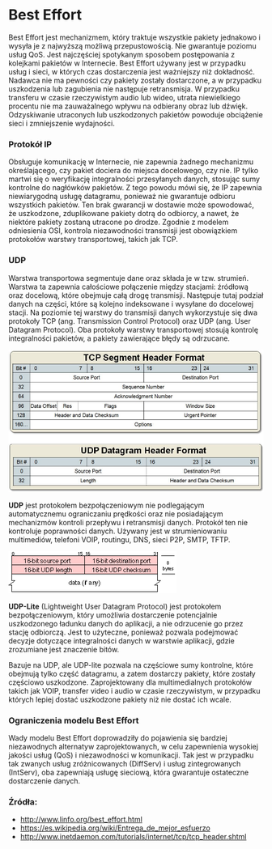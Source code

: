 # Best Effort
Best Effort jest mechanizmem, który traktuje wszystkie pakiety jednakowo i wysyła je z najwyższą możliwą przepustowością. Nie gwarantuje poziomu usług QoS. Jest najczęściej spotykanym sposobem postępowania z kolejkami pakietów w Internecie. 
Best Effort używany jest w przypadku usług i sieci, w których czas dostarczenia jest ważniejszy niż dokładność. Nadawca nie ma pewności czy pakiety zostały dostarczone, a w przypadku uszkodzenia lub zagubienia nie następuje retransmisja. W przypadku transferu w czasie rzeczywistym audio lub wideo, utrata niewielkiego procentu nie ma zauważalnego wpływu na odbierany obraz lub dźwięk. Odzyskiwanie utraconych lub uszkodzonych pakietów powoduje obciążenie sieci i zmniejszenie wydajności.

### Protokół IP
Obsługuje komunikację w Internecie, nie zapewnia żadnego mechanizmu określającego, czy pakiet dociera do miejsca docelowego, czy nie. IP tylko martwi się o weryfikację integralności przesyłanych danych, stosując sumy kontrolne do nagłówków pakietów. Z tego powodu mówi się, że IP zapewnia niewiarygodną usługę datagramu, ponieważ nie gwarantuje odbioru wszystkich pakietów. Ten brak gwarancji w dostawie może spowodować, że uszkodzone, zduplikowane pakiety dotrą do odbiorcy, a nawet, że niektóre pakiety zostaną utracone po drodze. Zgodnie z modelem odniesienia OSI, kontrola niezawodności transmisji jest obowiązkiem protokołów warstwy transportowej, takich jak TCP.

### UDP
Warstwa transportowa segmentuje dane oraz składa je w tzw. strumień. Warstwa ta zapewnia całościowe połączenie między stacjami: źródłową oraz docelową, które obejmuje całą drogę transmisji. Następuje tutaj podział danych na części, które są kolejno indeksowane i wysyłane do docelowej stacji. Na poziomie tej warstwy do transmisji danych wykorzystuje się dwa protokoły TCP (ang. Transmission Control Protocol) oraz UDP (ang. User Datagram Protocol). Oba protokoły warstwy transportowej stosują kontrolę integralności pakietów, a pakiety zawierające błędy są odrzucane.

![obraz](tcpudp.jpg)

**UDP** jest protokołem bezpołączeniowym nie podlegającym automatycznemu ograniczaniu prędkości oraz nie posiadającym mechanizmów kontroli przepływu i retransmisji danych. Protokół ten nie kontroluje poprawności danych. Używany jest w strumieniowaniu multimediów, telefoni VOIP, routingu, DNS, sieci P2P, SMTP, TFTP.

![obraz1](udp.gif)

**UDP-Lite** (Lightweight User Datagram Protocol) jest protokołem bezpołączeniowym, który umożliwia dostarczenie potencjalnie uszkodzonego ładunku danych do aplikacji, a nie odrzucenie go przez stację odbiorczą. Jest to użyteczne, ponieważ pozwala podejmować decyzje dotyczące integralności danych w warstwie aplikacji, gdzie zrozumiane jest znaczenie bitów.

Bazuje na UDP, ale UDP-lite pozwala na częściowe sumy kontrolne, które obejmują tylko część datagramu, a zatem dostarczy pakiety, które zostały częściowo uszkodzone. Zaprojektowany dla multimedialnych protokołów takich jak VOIP, transfer video i audio w czasie rzeczywistym, w przypadku których lepiej dostać uszkodzone pakiety niż nie dostać ich wcale.

### Ograniczenia modelu Best Effort
Wady modelu Best Effort doprowadziły do pojawienia się bardziej niezawodnych alternatyw zaprojektowanych, w celu zapewnienia wysokiej jakości usług (QoS) i niezawodności w komunikacji. 
Tak jest w przypadku tak zwanych usług zróżnicowanych (DiffServ) i usług zintegrowanych (IntServ), oba zapewniają usługę sieciową, która gwarantuje ostateczne dostarczenie danych.

### Źródła:
* http://www.linfo.org/best_effort.html
* https://es.wikipedia.org/wiki/Entrega_de_mejor_esfuerzo
* http://www.inetdaemon.com/tutorials/internet/tcp/tcp_header.shtml
